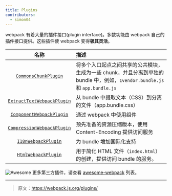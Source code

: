 ```yaml
---
title: Plugins
contributors:
  - simon04
---
```


webpack 有着大量的插件接口(plugin interface)。多数功能由 webpack 自己的插件接口提供。这些插件使 webpack 变得**极其灵活**。


|名称|描述|
|:--:|:----------|
|[`CommonsChunkPlugin`](/plugins/commons-chunk-plugin)|将多个入口起点之间共享的公共模块，生成为一些 chunk，并且分离到单独的 bundle 中，例如，`1vendor.bundle.js` 和 `app.bundle.js`|
|[`ExtractTextWebpackPlugin`](/plugins/extract-text-webpack-plugin)|从 bundle 中提取文本（CSS）到分离的文件（app.bundle.css）|
|[`ComponentWebpackPlugin`](/plugins/component-webpack-plugin)|通过 webpack 中使用组件|
|[`CompressionWebpackPlugin`](/plugins/compression-webpack-plugin)|预先准备的资源压缩版本，使用 Content-Encoding 提供访问服务|
|[`I18nWebpackPlugin`](/plugins/i18n-webpack-plugin)|为 bundle 增加国际化支持|
|[`HtmlWebpackPlugin`](/plugins/html-webpack-plugin)| 用于简化 HTML 文件（`index.html`）的创建，提供访问 bundle 的服务。|


![Awesome](../assets/awesome-badge.svg)
更多第三方插件，请查看 [awesome-webpack](https://github.com/webpack-contrib/awesome-webpack#webpack-plugins) 列表。

***

> 原文：https://webpack.js.org/plugins/